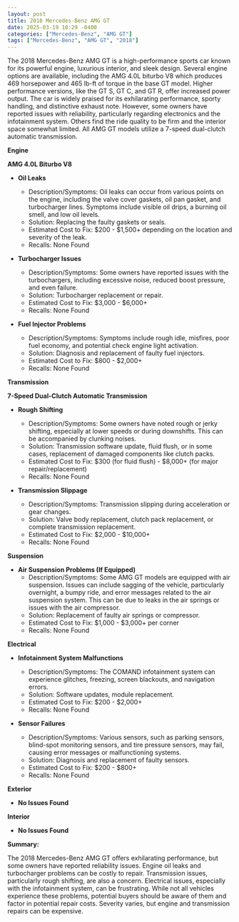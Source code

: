 ```yaml
---
layout: post
title: 2018 Mercedes-Benz AMG GT
date: 2025-03-19 10:29 -0400
categories: ["Mercedes-Benz", "AMG GT"]
tags: ["Mercedes-Benz", "AMG GT", "2018"]
---
```

The 2018 Mercedes-Benz AMG GT is a high-performance sports car known for its powerful engine, luxurious interior, and sleek design. Several engine options are available, including the AMG 4.0L biturbo V8 which produces 469 horsepower and 465 lb-ft of torque in the base GT model. Higher performance versions, like the GT S, GT C, and GT R, offer increased power output. The car is widely praised for its exhilarating performance, sporty handling, and distinctive exhaust note. However, some owners have reported issues with reliability, particularly regarding electronics and the infotainment system. Others find the ride quality to be firm and the interior space somewhat limited. All AMG GT models utilize a 7-speed dual-clutch automatic transmission.

**Engine**

**AMG 4.0L Biturbo V8**
* **Oil Leaks**
    * Description/Symptoms: Oil leaks can occur from various points on the engine, including the valve cover gaskets, oil pan gasket, and turbocharger lines. Symptoms include visible oil drips, a burning oil smell, and low oil levels.
    * Solution: Replacing the faulty gaskets or seals.
    * Estimated Cost to Fix: $200 - $1,500+ depending on the location and severity of the leak.
    * Recalls: None Found

* **Turbocharger Issues**
    * Description/Symptoms: Some owners have reported issues with the turbochargers, including excessive noise, reduced boost pressure, and even failure.
    * Solution: Turbocharger replacement or repair.
    * Estimated Cost to Fix: $3,000 - $6,000+
    * Recalls: None Found

* **Fuel Injector Problems**
    * Description/Symptoms: Symptoms include rough idle, misfires, poor fuel economy, and potential check engine light activation.
    * Solution: Diagnosis and replacement of faulty fuel injectors.
    * Estimated Cost to Fix: $800 - $2,000+
    * Recalls: None Found

**Transmission**

**7-Speed Dual-Clutch Automatic Transmission**

*   **Rough Shifting**
    * Description/Symptoms: Some owners have noted rough or jerky shifting, especially at lower speeds or during downshifts. This can be accompanied by clunking noises.
    * Solution: Transmission software update, fluid flush, or in some cases, replacement of damaged components like clutch packs.
    * Estimated Cost to Fix: $300 (for fluid flush) - $8,000+ (for major repair/replacement)
    * Recalls: None Found

* **Transmission Slippage**
    * Description/Symptoms: Transmission slipping during acceleration or gear changes.
    * Solution: Valve body replacement, clutch pack replacement, or complete transmission replacement.
    * Estimated Cost to Fix: $2,000 - $10,000+
    * Recalls: None Found

**Suspension**

* **Air Suspension Problems (If Equipped)**
    * Description/Symptoms: Some AMG GT models are equipped with air suspension. Issues can include sagging of the vehicle, particularly overnight, a bumpy ride, and error messages related to the air suspension system. This can be due to leaks in the air springs or issues with the air compressor.
    * Solution: Replacement of faulty air springs or compressor.
    * Estimated Cost to Fix: $1,000 - $3,000+ per corner
    * Recalls: None Found

**Electrical**

* **Infotainment System Malfunctions**
    * Description/Symptoms: The COMAND infotainment system can experience glitches, freezing, screen blackouts, and navigation errors.
    * Solution: Software updates, module replacement.
    * Estimated Cost to Fix: $200 - $2,000+
    * Recalls: None Found

* **Sensor Failures**
    * Description/Symptoms: Various sensors, such as parking sensors, blind-spot monitoring sensors, and tire pressure sensors, may fail, causing error messages or malfunctioning systems.
    * Solution: Diagnosis and replacement of faulty sensors.
    * Estimated Cost to Fix: $200 - $800+
    * Recalls: None Found

**Exterior**

* **No Issues Found**

**Interior**

* **No Issues Found**

**Summary:**

The 2018 Mercedes-Benz AMG GT offers exhilarating performance, but some owners have reported reliability issues. Engine oil leaks and turbocharger problems can be costly to repair. Transmission issues, particularly rough shifting, are also a concern. Electrical issues, especially with the infotainment system, can be frustrating. While not all vehicles experience these problems, potential buyers should be aware of them and factor in potential repair costs. Severity varies, but engine and transmission repairs can be expensive.


